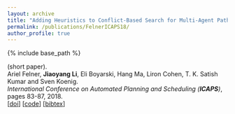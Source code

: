 ```yaml
---
layout: archive
title: "Adding Heuristics to Conflict-Based Search for Multi-Agent Path Finding"
permalink: /publications/FelnerICAPS18/
author_profile: true
---
```


{% include base_path %}

(short paper).     
Ariel Felner, **Jiaoyang Li**, Eli Boyarski, Hang Ma, Liron Cohen, T. K. Satish Kumar and Sven Koenig.       
<i>International Conference on Automated Planning and Scheduling (**ICAPS**)</i>, pages 83-87, 2018.      
[[doi](https://aaai.org/ocs/index.php/ICAPS/ICAPS18/paper/view/17735/16965)]
[[code](https://github.com/Jiaoyang-Li/CBSH2-RTC "Source code")]
[<a href="javascript:void(0)" onclick="(function(target, id) { if ($('#' + id).css('display') == 'block') { $('#' + id).hide('fast'); $(target).text('bibtex') } else { $('#' + id).show('fast'); $(target).text('bibtex▲') } })(this, 'bibtex-FelnerICAPS18');">bibtex</a>]
<div id="bibtex-FelnerICAPS18" style="display:none">
<pre>@inproceedings{FelnerICAPS18,
  author    = {Ariel Felner and Jiaoyang Li and Eli Boyarski and Hang Ma and Liron Cohen and T. K. Satish Kumar and Sven Koenig},
  title     = {Adding Heuristics to Conflict-Based Search for Multi-Agent Path Finding},
  booktitle = {Proceedings of the International Conference on Automated Planning and Scheduling (ICAPS)},
  pages     = {83--87},
  year      = {2018}
}
</pre></div>   